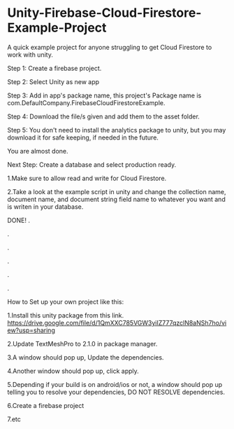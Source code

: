# Unity-Firebase-Cloud-Firestore-Example-Project
A quick example project for anyone struggling to get Cloud Firestore to work with unity.

Step 1: Create a firebase project.

Step 2: Select Unity as new app

Step 3: Add in app's package name, this project's Package name is com.DefaultCompany.FirebaseCloudFirestoreExample.

Step 4: Download the file/s given and add them to the asset folder.

Step 5: You don't need to install the analytics package to unity, but you may download it for safe keeping, if needed in the future.

You are almost done.


Next Step: Create a database and select production ready.

1.Make sure to allow read and write for Cloud Firestore.

2.Take a look at the example script in unity and change the collection name, document name, and document string field name to whatever you want and is writen in your database.

DONE!
.

.

.

.

.

.


How to Set up your own project like this:

1.Install this unity package from this link. https://drive.google.com/file/d/1QmXXC785VGW3yiIZ777qzclN8aNSh7ho/view?usp=sharing

2.Update TextMeshPro to 2.1.0 in package manager.

3.A window should pop up, Update the dependencies.

4.Another window should pop up, click apply.

5.Depending if your build is on android/ios or not, a window should pop up telling you to resolve your dependencies, DO NOT RESOLVE dependencies.

6.Create a firebase project

7.etc

